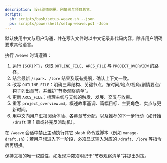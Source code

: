 ```yaml
---
description: 设计剧情纲要、剧情线与项目总览。
scripts:
  sh: scripts/bash/setup-weave.sh --json
  ps: scripts/powershell/setup-weave.ps1 -Json
---
```


默认使用中文与用户沟通，并在写入文件时以中文记录非代码内容，除非用户明确要求其他语言。

执行 `/weave` 时请遵循：

1. 运行 `{SCRIPT}`，获取 `OUTLINE_FILE`、`ARCS_FILE` 与 `PROJECT_OVERVIEW` 的路径。
2. 结合最新 `/spark`、`/lore` 结果及既有提纲，确认上下文一致。
3. 改写 `OUTLINE_FILE`：明确三幕结构、关键节点，按时间/地点/视角/剧情要点/钩子列出章节，并维护“节奏观察清单”。
4. 更新 `ARCS_FILE`：梳理主线与支线的触发、发展、交叉与收束。
5. 重写 `project_overview.md`，概述故事基调、篇幅目标、主要角色、卖点与更新时间。
6. 用中文向用户汇报阅读体验、各幕章节分配，以及推荐的下一步行动（如开始 `/draft` 第 1 章或补完反派动机）。

在 `/weave` 会话中禁止主动执行其它 slash 命令或脚本（例如 `manage-draft.sh`）；若用户想进入下一阶段，必须显式输入对应的 `/draft`、`/lore` 等指令后再切换。

保持文档的唯一权威性，如发现冲突须明记于“节奏观察清单”并提出对策。
